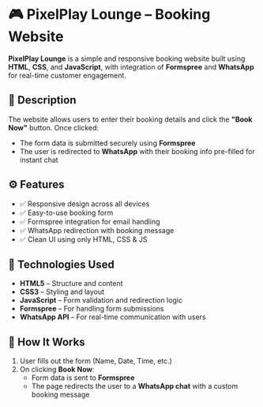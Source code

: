 # 🎮 PixelPlay Lounge – Booking Website

**PixelPlay Lounge** is a simple and responsive booking website built using **HTML**, **CSS**, and **JavaScript**, with integration of **Formspree** and **WhatsApp** for real-time customer engagement.

## 🧾 Description

The website allows users to enter their booking details and click the **"Book Now"** button. Once clicked:
- The form data is submitted securely using **Formspree**
- The user is redirected to **WhatsApp** with their booking info pre-filled for instant chat

## ⚙️ Features

- ✅ Responsive design across all devices
- ✅ Easy-to-use booking form
- ✅ Formspree integration for email handling
- ✅ WhatsApp redirection with booking message
- ✅ Clean UI using only HTML, CSS & JS

## 🧪 Technologies Used

- **HTML5** – Structure and content  
- **CSS3** – Styling and layout  
- **JavaScript** – Form validation and redirection logic  
- **Formspree** – For handling form submissions  
- **WhatsApp API** – For real-time communication with users

## 🚀 How It Works

1. User fills out the form (Name, Date, Time, etc.)
2. On clicking **Book Now**:
   - Form data is sent to **Formspree**
   - The page redirects the user to a **WhatsApp chat** with a custom booking message

